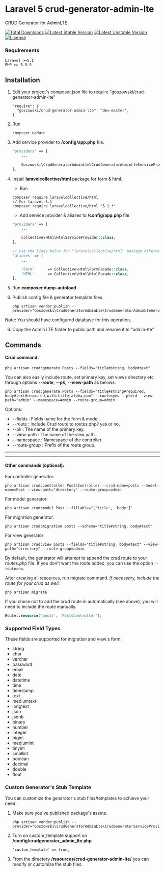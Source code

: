 # Laravel 5 crud-generator-admin-lte
CRUD Generator for AdminLTE


[![Total Downloads](https://poser.pugx.org/goszowski/crud-generator-admin-lte/d/total.svg)](https://packagist.org/packages/goszowski/crud-generator-admin-lte)
[![Latest Stable Version](https://poser.pugx.org/goszowski/crud-generator-admin-lte/v/stable.svg)](https://packagist.org/packages/goszowski/crud-generator-admin-lte)
[![Latest Unstable Version](https://poser.pugx.org/goszowski/crud-generator-admin-lte/v/unstable.svg)](https://packagist.org/packages/goszowski/crud-generator-admin-lte)
[![License](https://poser.pugx.org/goszowski/crud-generator-admin-lte/license.svg)](https://packagist.org/packages/goszowski/crud-generator-admin-lte)

### Requirements
    Laravel >=5.1
    PHP >= 5.5.9

## Installation

1. Edit your project's composer.json file to require "goszowski/crud-generator-admin-lte"

    ```
    "require": {
      "goszowski/crud-generator-admin-lte": "dev-master",
    }
    ```
2. Run 
    ```
    composer update
    ```
3. Add service provider to **/config/app.php** file.
    ```php
    'providers' => [
        ...

        Goszowski\CrudGeneratorAdminLte\CrudGeneratorAdminLteServiceProvider::class,
    ],
    ```
4. Install **laravelcollective/html** package for form & html.
    * Run

    ```
    composer require laravelcollective/html
    // For laravel 5.1
    composer require laravelcollective/html "5.1.*"
    ```

    * Add service provider & aliases to **/config/app.php** file.
    ```php
    'providers' => [
        ...

        Collective\Html\HtmlServiceProvider::class,
    ],

    // Use the lines below for "laravelcollective/html" package otherwise remove it.
    'aliases' => [
        ...

        'Form'      => Collective\Html\FormFacade::class,
        'HTML'      => Collective\Html\HtmlFacade::class,
    ],
    ```
4. Run **composer dump-autoload**

5. Publish config file & generator template files.
    ```
    php artisan vendor:publish --provider="Goszowski\CrudGeneratorAdminLte\CrudGeneratorAdminLteServiceProvider::class"
    ```
Note: You should have configured database for this operation.

6. Copy the Admin LTE folder to public path and rename it to "admin-lte"


## Commands

#### Crud command:

```
php artisan crud:generate Posts --fields="title#string, body#text"
```

You can also easily include route, set primary key, set views directory etc through options **--route**, **--pk**, **--view-path** as belows:

```
php artisan crud:generate Posts --fields="title#string#required, body#text#required_with:title|alpha_num" --route=yes --pk=id --view-path="admin" --namespace=Admin --route-group=admin
```

Options:

- --fields : Fields name for the form & model.
- --route : Include Crud route to routes.php? yes or no.
- --pk : The name of the primary key.
- --view-path : The name of the view path.
- --namespace : Namespace of the controller.
- --route-group : Prefix of the route group.

-----------
-----------


#### Other commands (optional):

For controller generator:

```
php artisan crud:controller PostsController --crud-name=posts --model-name=Post --view-path="directory" --route-group=admin
```

For model generator:

```
php artisan crud:model Post --fillable="['title', 'body']" 
```

For migration generator:

```
php artisan crud:migration posts --schema="title#string, body#text"
```

For view generator:

```
php artisan crud:view posts --fields="title#string, body#text" --view-path="directory" --route-group=admin
```

By default, the generator will attempt to append the crud route to your *routes.php* file. If you don't want the route added, you can use the option ```--route=no```.

After creating all resources, run migrate command. *If necessary, include the route for your crud as well.*

```
php artisan migrate
```

If you chose not to add the crud route in automatically (see above), you will need to include the route manually.
```php
Route::resource('posts', 'PostsController');
```

### Supported Field Types

These fields are supported for migration and view's form:

* string
* char
* varchar
* password
* email
* date
* datetime
* time
* timestamp
* text
* mediumtext
* longtext
* json
* jsonb
* binary
* number
* integer
* bigint
* mediumint
* tinyint
* smallint
* boolean
* decimal
* double
* float

### Custom Generator's Stub Template

You can customize the generator's stub files/templates to achieve your need.

1. Make sure you've published package's assets.
    ```
    php artisan vendor:publish --provider="Goszowski\CrudGeneratorAdminLte\CrudGeneratorServiceProvider"
    ```

2. Turn on custom_template support on **/config/crudgenerator_admin_lte.php**
    ```
    'custom_template' => true,
    ```
3. From the directory **/resources/crud-generator-admin-lte/** you can modify or customize the stub files.

